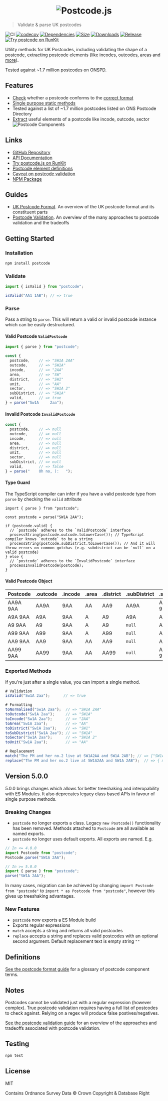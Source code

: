 <h1 align="center">
  <img src="https://img.ideal-postcodes.co.uk/Postcode.js%20Logo@3x.png" alt="Postcode.js">
</h1>

> Validate & parse UK postcodes

![CI](https://github.com/ideal-postcodes/postcode/workflows/CI/badge.svg)
[![codecov](https://codecov.io/gh/ideal-postcodes/postcode/branch/master/graph/badge.svg)](https://codecov.io/gh/ideal-postcodes/postcode)
[![Dependencies](https://david-dm.org/ideal-postcodes/postcode.svg)](https://david-dm.org/ideal-postcodes/postcode)
[![Size](https://img.shields.io/bundlephobia/min/postcode.svg?style=flat)](https://bundlephobia.com/result?p=postcode)
[![Downloads](https://img.shields.io/npm/dm/postcode.svg)](https://www.npmjs.com/package/postcode)
[![Release](https://github.com/ideal-postcodes/postcode/workflows/Release/badge.svg)](https://github.com/ideal-postcodes/postcode/actions)
[![Try postcode on RunKit](https://badge.runkitcdn.com/postcode.svg)](https://npm.runkit.com/postcode)

Utility methods for UK Postcodes, including validating the shape of a postcode, extracting postcode elements (like incodes, outcodes, areas and [more](#Definitions)).

Tested against ~1.7 million postcodes on ONSPD.

## Features

- [Check](#validate) whether a postcode conforms to the [correct format](https://en.wikipedia.org/wiki/Postcodes_in_the_United_Kingdom#Formatting)
- [Single purpose static methods](#static-methods)
- Tested against a list of ~1.7 million postcodes listed on ONS Postcode Directory
- [Extract](#parse) useful elements of a postcode like incode, outcode, sector
![Postcode Components](https://img.ideal-postcodes.co.uk/uk-postcode-components.gif)

## Links

- [GitHub Repository](https://github.com/ideal-postcodes/openapi)
- [API Documentation](https://postcodejs.ideal-postcodes.dev)
- [Try postcode.js on RunKit](https://npm.runkit.com/postcode)
- [Postcode element definitions](#definitions)
- [Caveat on postcode validation](#note-on-postcode-Validation)
- [NPM Package](https://www.npmjs.com/package/postcode)

## Guides

- [UK Postcode Format](https://ideal-postcodes.co.uk/guides/uk-postcode-format). An overview of the UK postcode format and its constituent parts
- [Postcode Validation](https://ideal-postcodes.co.uk/guides/postcode-validation). An overview of the many approaches to postcode validation and the tradeoffs

## Getting Started

### Installation

```bash
npm install postcode
```

### Validate

```javascript
import { isValid } from "postcode";

isValid("AA1 1AB"); // => true
```

### Parse

Pass a string to `parse`. This will return a valid or invalid postcode instance which can be easily destructured.

#### Valid Postcode `ValidPostcode`

```javascript
import { parse } from "postcode";

const {
  postcode,    // => "SW1A 2AA"
  outcode,     // => "SW1A"
  incode,      // => "2AA"
  area,        // => "SW"
  district,    // => "SW1"
  unit,        // => "AA"
  sector,      // => "SW1A 2"
  subDistrict, // => "SW1A"
  valid,       // => true
} = parse("Sw1A     2aa");
```

#### Invalid Postcode `InvalidPostcode`

```javascript
const {
  postcode,    // => null
  outcode,     // => null
  incode,      // => null
  area,        // => null
  district,    // => null
  unit,        // => null
  sector,      // => null
  subDistrict, // => null
  valid,       // => false
} = parse("    Oh no, ):   ");
```

#### Type Guard

The TypeScript compiler can infer if you have a valid postcode type from `parse` by checking the `valid` attribute

```
import { parse } from "postcode";

const postcode = parse("SW1A 2AA");

if (postcode.valid) {
  // `postcode` adheres to the `ValidPostcode` interface
  processString(postcode.outcode.toLowerCase()); // TypeScript compiler knows `outcode` to be a string
  processString(postcode.subDistrict.toLowerCase()); // And it will throw errors on common gotchas (e.g. subdistrict can be `null` on a valid postcode)
} else {
  // `postcode` adheres to the `InvalidPostcode` interface
  processInvalidPostcode(postcode);
}
```

#### Valid Postcode Object

| Postcode | .outcode | .incode | .area | .district | .subDistrict | .sector | .unit |
|----------|----------|---------|-------|-----------|--------------|---------|-------|
| AA9A 9AA | AA9A     | 9AA     | AA    | AA9       | AA9A         | AA9A 9  | AA    |
| A9A 9AA  | A9A      | 9AA     | A     | A9        | A9A          | A9A 9   | AA    |
| A9 9AA   | A9       | 9AA     | A     | A9        | `null`       | A9 9    | AA    |
| A99 9AA  | A99      | 9AA     | A     | A99       | `null`       | A99 9   | AA    |
| AA9 9AA  | AA9      | 9AA     | AA    | AA9       | `null`       | AA9 9   | AA    |
| AA99 9AA | AA99     | 9AA     | AA    | AA99      | `null`       | AA99 9  | AA    |

### Exported Methods

If you're just after a single value, you can import a single method.

```javascript
# Validation
isValid("Sw1A 2aa");      // => true

# Formatting
toNormalised("Sw1A 2aa");  // => "SW1A 2AA"
toOutcode("Sw1A 2aa");     // => "SW1A"
toIncode("Sw1A 2aa");      // => "2AA"
toArea("Sw1A 2aa");        // => "AA"
toDistrict("Sw1A 2aa");    // => "SW1"
toSubDistrict("Sw1A 2aa"); // => "SW1A"
toSector("Sw1A 2aa");      // => "SW1A 2"
toUnit("Sw1A 2aa");        // => "AA"

# Replacement
match("The PM and her no.2 live at SW1A2AA and SW1A 2AB"); // => ["SW1A2AA", "SW1A 2AB"]
replace("The PM and her no.2 live at SW1A2AA and SW1A 2AB");  // => { match: ["SW1A2AA", "SW1A 2AB"], result: "The PM and her no.2 live at  and " }
```

## Version 5.0.0

5.0.0 brings changes which allows for better treeshaking and interopability with ES Modules. It also deprecates legacy class based APIs in favour of single purpose methods.

### Breaking Changes

- `postcode` no longer exports a class. Legacy `new Postcode()` functionality has been removed. Methods attached to `Postcode` are all available as named exports.
- `postcode` no longer uses default exports. All exports are named. E.g.
```javascript
// In <= 4.0.0
import Postcode from "postcode";
Postcode.parse("SW1A 2AA");

// In >= 5.0.0
import { parse } from "postcode";
parse("SW1A 2AA");
```

In many cases, migration can be achieved by changing `import Postcode from "postcode"` to `import * as Postcode from "postcode"`, however this gives up treeshaking advantages.

### New Features

- `postcode` now exports a ES Module build
- Exports regular expressions
- `match` accepts a string and returns all valid postcodes
- `replace` accepts a string and replaces valid postcodes with an optional second argument. Default replacement text is empty string `""`

## Definitions

[See the postcode format guide](https://ideal-postcodes.co.uk/guides/uk-postcode-format/) for a glossary of postcode component terms.

## Notes

Postcodes cannot be validated just with a regular expression (however complex). True postcode validation requires having a full list of postcodes to check against. Relying on a regex will produce false postives/negatives.

[See the postcode validation guide](https://ideal-postcodes.co.uk/guides/postcode-validation) for an overview of the approaches and tradeoffs associated with postcode validation.

## Testing

```bash
npm test
```

## License

MIT

Contains Ordnance Survey Data © Crown Copyright & Database Right
